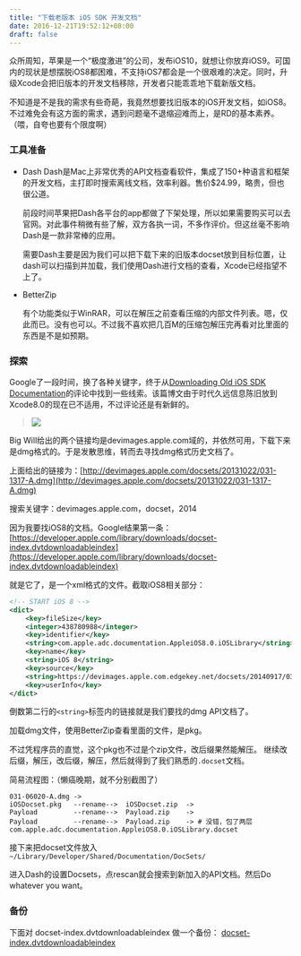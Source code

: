 ```yaml
---
title: "下载老版本 iOS SDK 开发文档"
date: 2016-12-21T19:52:12+08:00
draft: false
---
```


众所周知，苹果是一个“极度激进”的公司，发布iOS10，就想让你放弃iOS9。可国内的现状是想摆脱iOS8都困难，不支持iOS7都会是一个很艰难的决定。同时，升级Xcode会把旧版本的开发文档移除，开发者只能乖乖地下载新版文档。

不知道是不是我的需求有些奇葩，我竟然想要找旧版本的iOS开发文档，如iOS8。不过难免会有这方面的需求，遇到问题毫不退缩迎难而上，是RD的基本素养。（喂，自夸也要有个限度啊）

### 工具准备

* Dash
    Dash是Mac上非常优秀的API文档查看软件，集成了150+种语言和框架的开发文档，主打即时搜索离线文档，效率利器。售价$24.99，略贵，但也很公道。
    
    前段时间苹果把Dash各平台的app都做了下架处理，所以如果需要购买可以去官网。对此事件稍微有些了解，双方各执一词，不多作评价。但这丝毫不影响Dash是一款非常棒的应用。
    
    需要Dash主要是因为我们可以把下载下来的旧版本docset放到目标位置，让dash可以扫描到并加载，我们使用Dash进行文档的查看，Xcode已经指望不上了。
    
* BetterZip
    
    有个功能类似于WinRAR，可以在解压之前查看压缩的内部文件列表。嗯，仅此而已。没有也可以。不过我不喜欢把几百M的压缩包解压完再看对比里面的东西是不是如预期。
    

### 探索

Google了一段时间，换了各种关键字，终于从[Downloading Old iOS SDK Documentation](http://useyourloaf.com/blog/downloading-old-ios-sdk-documentation/)的评论中找到一些线索。该篇博文由于时代久远信息陈旧放到Xcode8.0的现在已不适用，不过评论还是有新鲜的。

> [![](http://ww1.sinaimg.cn/large/7e921c39gw1fayun5r4twj210y0i441o.jpg)](http://ww1.sinaimg.cn/large/7e921c39gw1fayun5r4twj210y0i441o.jpg)

Big Will给出的两个链接均是devimages.apple.com域的，并依然可用，下载下来是dmg格式的。于是发散思维，转而去寻找dmg格式历史文档了。

上面给出的链接为：[http://devimages.apple.com/docsets/20131022/031-1317-A.dmg](http://devimages.apple.com/docsets/20131022/031-1317-A.dmg)

搜索关键字：devimages.apple.com，docset，2014

因为我要找iOS8的文档。Google结果第一条：
[https://developer.apple.com/library/downloads/docset-index.dvtdownloadableindex](https://developer.apple.com/library/downloads/docset-index.dvtdownloadableindex)

就是它了，是一个xml格式的文件。截取iOS8相关部分：
```xml
<!-- START iOS 8 -->
<dict>
    <key>fileSize</key>
    <integer>438780988</integer>
    <key>identifier</key>
    <string>com.apple.adc.documentation.AppleiOS8.0.iOSLibrary</string>
    <key>name</key>
    <string>iOS 8</string>
    <key>source</key>
    <string>https://devimages.apple.com.edgekey.net/docsets/20140917/031-06020-A.dmg</string>
    <key>userInfo</key>
</dict>
```

倒数第二行的`<string>`标签内的链接就是我们要找的dmg API文档了。

加载dmg文件，使用BetterZip查看里面的文件，是pkg。

不过凭程序员的直觉，这个pkg也不过是个zip文件，改后缀果然能解压。 继续改后缀，解压，改后缀，解压，然后就得到了我们熟悉的`.docset`文档。

简易流程图：（懒癌晚期，就不分别截图了）
```
031-06020-A.dmg -> 
iOSDocset.pkg   --rename-->  iOSDocset.zip  -> 
Payload 		--rename-->  Payload.zip 	-> 
Payload 		--rename-->  Payload.zip 	-> # 没错，包了两层
com.apple.adc.documentation.AppleiOS8.0.iOSLibrary.docset
```

接下来把docset文件放入
`~/Library/Developer/Shared/Documentation/DocSets/`

进入Dash的设置Docsets，点rescan就会搜索到新加入的API文档。然后Do whatever you want。

### 备份

下面对 docset-index.dvtdownloadableindex 做一个备份：
[docset-index.dvtdownloadableindex](/Download-old-version-iOS-SDK-documentation/docset-index.dvtdownloadableindex "docset-index.dvtdownloadableindex")
